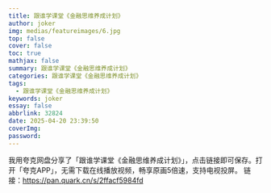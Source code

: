```yaml
---
title: 跟谁学课堂《金融思维养成计划》
author: joker
img: medias/featureimages/6.jpg
top: false
cover: false
toc: true
mathjax: false
summary: 跟谁学课堂《金融思维养成计划》
categories: 跟谁学课堂《金融思维养成计划》
tags:
  - 跟谁学课堂《金融思维养成计划》
keywords: joker
essay: false
abbrlink: 32824
date: 2025-04-20 23:39:50
coverImg:
password:
---
```


我用夸克网盘分享了「跟谁学课堂《金融思维养成计划》」，点击链接即可保存。打开「夸克APP」，无需下载在线播放视频，畅享原画5倍速，支持电视投屏。
链接：https://pan.quark.cn/s/2ffacf5984fd
